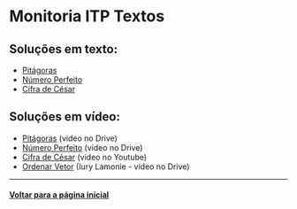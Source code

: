 # Monitoria ITP Textos
## Soluções em texto:
- [Pitágoras](pitagoras.md)
- [Número Perfeito](numero-perfeito.md)
- [Cifra de César](cifra-de-cesar.md)

## Soluções em vídeo:
- [Pitágoras](https://drive.google.com/file/d/1uKr-Aidx_EnCBjojAC-jsNvGuUot0lIj/view?usp=sharing) (video no Drive)
- [Número Perfeito](https://drive.google.com/file/d/1GVvL2IQZasJq4_uZXVb3q39QCyE_lP24/view?usp=sharing) (video no Drive)
- [Cifra de César](https://youtu.be/6Ao5lzR9qdo) (video no Youtube)
- [Ordenar Vetor](https://drive.google.com/file/d/1ZM8MWEgKmaOpXdUMsoyjqY3enVtzd0ll/view?usp=sharing) (Iury Lamonie - vídeo no Drive)

---
#### [Voltar para a página inicial](https://github.com/bti-ufrn/monitoria-itp)
